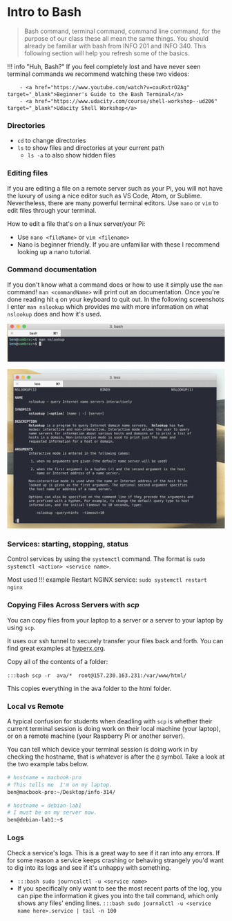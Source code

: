 #  Intro to Bash

> Bash command, terminal command, command line command, for the purpose of our class these all mean the same things. You should already be familiar with bash from INFO 201 and INFO 340. This following section will help you refresh some of the basics.

!!! info "Huh, Bash?"
        If you feel completely lost and have never seen terminal commands we recommend watching these two videos:

        - <a href="https://www.youtube.com/watch?v=oxuRxtrO2Ag" target="_blank">Beginner's Guide to the Bash Terminal</a>
        - <a href="https://www.udacity.com/course/shell-workshop--ud206" target="_blank">Udacity Shell Workshop</a>

### Directories

* `cd` to change directories
* `ls` to show files and directories at your current path
  * `ls -a` to also show hidden files

### Editing files 

If you are editing a file on a remote server such as your Pi, you will not have the luxury of using a nice editor such as VS Code, Atom, or Sublime. Nevertheless, there are many powerful terminal editors.
Use `nano` or `vim` to edit files through your terminal.

How to edit a file that's on a linux server/your Pi:

- Use `nano <fileName>` or `vim <filename>`
- Nano is beginner friendly. 
If you are unfamiliar with these I recommend looking up a nano tutorial.

### Command documentation

If you don't know what a command does or how to use it simply use the `man` command! 
`man <commandName>` will print out an documentation. Once you're done reading hit `q` on your keyboard to quit out.  In the following screenshots I enter `man nslookup` which provides me with more information on what `nslookup` does and how it's used.

![man command](../img/man1.png)

![man result](../img/man2.png)

### Services: starting, stopping, status

Control services by using the `systemctl` command. The format is `sudo systemctl <action> <service name>`.

Most used 
!!! example
        Restart NGINX service: `sudo systemctl restart nginx`

### Copying Files Across Servers with *scp*

You can copy files from your laptop to a server or a server to your laptop by using `scp`. 

It uses our ssh tunnel to securely transfer your files back and forth. You can find great examples at [hyperx.org](http://www.hypexr.org/linux_scp_help.php).

Copy all of the contents of a folder:

 `:::bash scp -r  ava/*  root@157.230.163.231:/var/www/html/`

 This copies everything in the ava folder to the html folder.

### Local vs Remote

A typical confusion for students when deadling with `scp` is whether their current terminal session is doing work on their local machine (your laptop), or on a remote machine (your Raspberry Pi or another server).

You can tell which device your terminal session is doing work in by checking the hostname, that is whatever is after the `@` symbol. Take a look at the two example tabs below.

``` bash tab="Local"
# hostname = macbook-pro
# This tells me  I'm on my laptop.
ben@macbook-pro:~/Desktop/info-314/
```

``` bash tab="Remote"
# hostname = debian-lab1
# I must be on my server now.
ben@debian-lab1:~$
```

### Logs

Check a service's logs. This is a great way to see if it ran into any errors. If for some reason a service keeps crashing or behaving strangely you'd want to dig into its logs and see if it's unhappy with something.

* `:::bash sudo journcalctl -u <service name>`
* If you specifically only want to see the most recent parts of the log, you can pipe the information it gives you into the tail command, which only shows any files' ending lines. `:::bash sudo journalctl -u <service name here>.service | tail -n 100`
